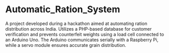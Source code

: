 # Automatic_Ration_System
A project developed during a hackathon aimed at automating ration
distribution across India. Utilizes a PHP-based database for customer
verification and prevents counterfeit weights using a load cell
connected to an Arduino Uno. The Arduino communicates serially with a
Raspberry Pi, while a servo module ensures accurate grain distribution.
